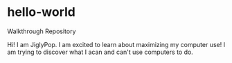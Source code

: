 # hello-world
Walkthrough Repository

Hi!
I am JiglyPop. I am excited to learn about maximizing my computer use! I am trying to discover what I acan and can't use computers to do.

